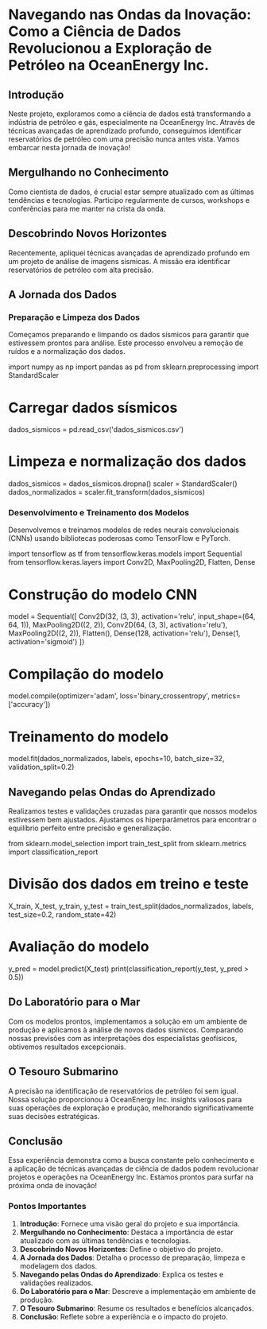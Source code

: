 # Navegando nas Ondas da Inovação: Como a Ciência de Dados Revolucionou a Exploração de Petróleo na OceanEnergy Inc.

## Introdução

Neste projeto, exploramos como a ciência de dados está transformando a indústria de petróleo e gás, especialmente na OceanEnergy Inc. Através de técnicas avançadas de aprendizado profundo, conseguimos identificar reservatórios de petróleo com uma precisão nunca antes vista. Vamos embarcar nesta jornada de inovação!

## Mergulhando no Conhecimento

Como cientista de dados, é crucial estar sempre atualizado com as últimas tendências e tecnologias. Participo regularmente de cursos, workshops e conferências para me manter na crista da onda.

## Descobrindo Novos Horizontes

Recentemente, apliquei técnicas avançadas de aprendizado profundo em um projeto de análise de imagens sísmicas. A missão era identificar reservatórios de petróleo com alta precisão.

## A Jornada dos Dados

### Preparação e Limpeza dos Dados

Começamos preparando e limpando os dados sísmicos para garantir que estivessem prontos para análise. Este processo envolveu a remoção de ruídos e a normalização dos dados.


import numpy as np
import pandas as pd
from sklearn.preprocessing import StandardScaler

# Carregar dados sísmicos
dados_sismicos = pd.read_csv('dados_sismicos.csv')

# Limpeza e normalização dos dados
dados_sismicos = dados_sismicos.dropna()
scaler = StandardScaler()
dados_normalizados = scaler.fit_transform(dados_sismicos)


### Desenvolvimento e Treinamento dos Modelos

Desenvolvemos e treinamos modelos de redes neurais convolucionais (CNNs) usando bibliotecas poderosas como TensorFlow e PyTorch.


import tensorflow as tf
from tensorflow.keras.models import Sequential
from tensorflow.keras.layers import Conv2D, MaxPooling2D, Flatten, Dense

# Construção do modelo CNN
model = Sequential([
    Conv2D(32, (3, 3), activation='relu', input_shape=(64, 64, 1)),
    MaxPooling2D((2, 2)),
    Conv2D(64, (3, 3), activation='relu'),
    MaxPooling2D((2, 2)),
    Flatten(),
    Dense(128, activation='relu'),
    Dense(1, activation='sigmoid')
])

# Compilação do modelo
model.compile(optimizer='adam', loss='binary_crossentropy', metrics=['accuracy'])

# Treinamento do modelo
model.fit(dados_normalizados, labels, epochs=10, batch_size=32, validation_split=0.2)


## Navegando pelas Ondas do Aprendizado

Realizamos testes e validações cruzadas para garantir que nossos modelos estivessem bem ajustados. Ajustamos os hiperparâmetros para encontrar o equilíbrio perfeito entre precisão e generalização.


from sklearn.model_selection import train_test_split
from sklearn.metrics import classification_report

# Divisão dos dados em treino e teste
X_train, X_test, y_train, y_test = train_test_split(dados_normalizados, labels, test_size=0.2, random_state=42)

# Avaliação do modelo
y_pred = model.predict(X_test)
print(classification_report(y_test, y_pred > 0.5))


## Do Laboratório para o Mar

Com os modelos prontos, implementamos a solução em um ambiente de produção e aplicamos à análise de novos dados sísmicos. Comparando nossas previsões com as interpretações dos especialistas geofísicos, obtivemos resultados excepcionais.

## O Tesouro Submarino

A precisão na identificação de reservatórios de petróleo foi sem igual. Nossa solução proporcionou à OceanEnergy Inc. insights valiosos para suas operações de exploração e produção, melhorando significativamente suas decisões estratégicas.

## Conclusão

Essa experiência demonstra como a busca constante pelo conhecimento e a aplicação de técnicas avançadas de ciência de dados podem revolucionar projetos e operações na OceanEnergy Inc. Estamos prontos para surfar na próxima onda de inovação!

### Pontos Importantes

1. **Introdução**: Fornece uma visão geral do projeto e sua importância.
2. **Mergulhando no Conhecimento**: Destaca a importância de estar atualizado com as últimas tendências e tecnologias.
3. **Descobrindo Novos Horizontes**: Define o objetivo do projeto.
4. **A Jornada dos Dados**: Detalha o processo de preparação, limpeza e modelagem dos dados.
5. **Navegando pelas Ondas do Aprendizado**: Explica os testes e validações realizados.
6. **Do Laboratório para o Mar**: Descreve a implementação em ambiente de produção.
7. **O Tesouro Submarino**: Resume os resultados e benefícios alcançados.
8. **Conclusão**: Reflete sobre a experiência e o impacto do projeto.
